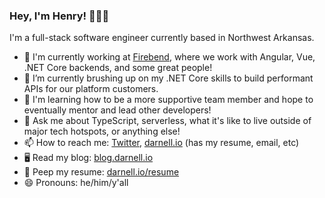 ### Hey, I'm Henry! 👱🏻‍♂️

I'm a full-stack software engineer currently based in Northwest Arkansas.

- 🔭 I'm currently working at [Firebend](https://www.firebend.com), where we work with Angular, Vue, .NET Core backends, and some great people!
- 🌱 I’m currently brushing up on my .NET Core skills to build performant APIs for our platform customers.
- 📑 I'm learning how to be a more supportive team member and hope to eventually mentor and lead other developers!
- 💬 Ask me about TypeScript, serverless, what it's like to live outside of major tech hotspots, or anything else!
- 📫 How to reach me: [Twitter](https://twitter.com/hjdarnel), [darnell.io](https://darnell.io) (has my resume, email, etc)
- 🖥️ Read my blog: [blog.darnell.io](https://blog.darnell.io)
- 📃 Peep my resume: [darnell.io/resume](https://darnell.io/resume)
- 😄 Pronouns: he/him/y'all
